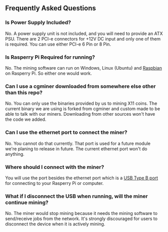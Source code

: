 ## Frequently Asked Questions


### Is Power Supply Included?

No. A power supply unit is not included, and you will need to provide an ATX PSU. There are 2 PCI-e connectors for +12V DC input and only one of them is required. You can use either PCI-e 6 Pin or 8 Pin.

### Is Rasperry Pi Required for running? 

No. The mining software can run on Windows, Linux (Ubuntu) and [Raspbian](http://www.raspbian.org/) on Rasperry Pi. So either one would work.

### Can I use a cgminer downloaded from somewhere else other than this repo?

No. You can only use the binaries provided by us to mining X11 coins. The current binary we are using is forked from cgminer and custom made to be able to talk with our miners. Downloading from other sources won't have the code we added. 

### Can I use the ethernet port to connect the miner?

No. You cannot do that currently. That port is used for a future module we're planing to release in future. The current ethernet port won't do anything.

### Where should I connect with the miner?

You will use the port besides the ethernet port which is a [USB Type B port](http://pcsupport.about.com/od/termsu/a/usb-type-b.htm) for connecting to your Rasperry Pi or computer.

### What if I disconnect the USB when running, will the miner continue mining?

No. The miner would stop mining because it needs the mining software to send/receive jobs from the network. It's strongly discouraged for users to disconnect the device when it is actively mining.
